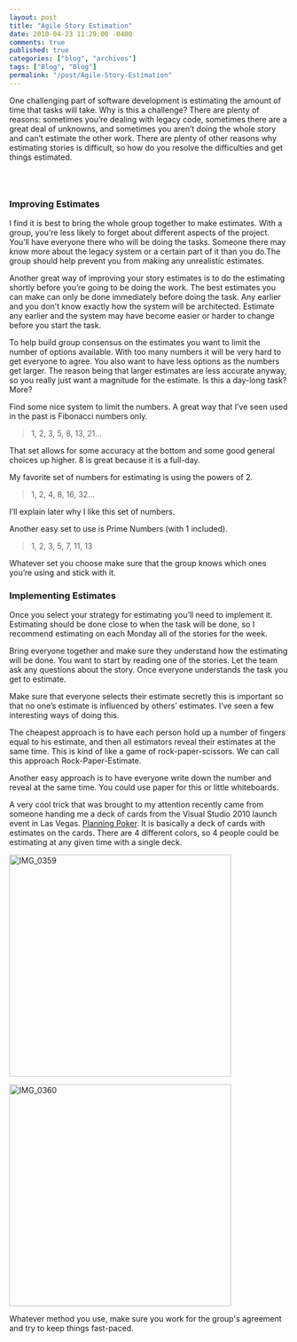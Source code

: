 ```yaml
---
layout: post
title: "Agile Story Estimation"
date: 2010-04-23 11:29:00 -0400
comments: true
published: true
categories: ["blog", "archives"]
tags: ["Blog", "Blog"]
permalink: "/post/Agile-Story-Estimation"
---
```

<!-- more -->

<p>One challenging part of software development is estimating the amount of time that tasks will take. Why is this a challenge? There are plenty of reasons: sometimes you&rsquo;re dealing with legacy code, sometimes there are a great deal of unknowns, and sometimes you aren&rsquo;t doing the whole story and can&rsquo;t estimate the other work. There are plenty of other reasons why estimating stories is difficult, so how do you resolve the difficulties and get things estimated.</p>
<h3>&nbsp;</h3>
<h3>Improving Estimates</h3>
<p>I find it is best to bring the whole group together to make estimates. With a group, you&rsquo;re less likely to forget about different aspects of the project. You&rsquo;ll have everyone there who will be doing the tasks. Someone there may know more about the legacy system or a certain part of it than you do.The group should help prevent you from making any unrealistic estimates.</p>
<p>Another great way of improving your story estimates is to do the estimating shortly before you&rsquo;re going to be doing the work. The best estimates you can make can only be done immediately before doing the task. Any earlier and you don&rsquo;t know exactly how the system will be architected. Estimate any earlier and the system may have become easier or harder to change before you start the task.</p>
<p>To help build group consensus on the estimates you want to limit the number of options available. With too many numbers it will be very hard to get everyone to agree. You also want to have less options as the numbers get larger. The reason being that larger estimates are less accurate anyway, so you really just want a magnitude for the estimate. Is this a day-long task? More?</p>
<p>Find some nice system to limit the numbers. A great way that I&rsquo;ve seen used in the past is Fibonacci numbers only.</p>
<blockquote>
<p>1, 2, 3, 5, 8, 13, 21&hellip;</p>
</blockquote>
<p>That set allows for some accuracy at the bottom and some good general choices up higher. 8 is great because it is a full-day.</p>
<p>My favorite set of numbers for estimating is using the powers of 2.</p>
<blockquote>
<p>1, 2, 4, 8, 16, 32&hellip;</p>
</blockquote>
<p>I&rsquo;ll explain later why I like this set of numbers.</p>
<p>Another easy set to use is Prime Numbers (with 1 included).</p>
<blockquote>
<p>1, 2, 3, 5, 7, 11, 13</p>
</blockquote>
<p>Whatever set you choose make sure that the group knows which ones you&rsquo;re using and stick with it.</p>
<h3>Implementing Estimates</h3>
<p>Once you select your strategy for estimating you&rsquo;ll need to implement it. Estimating should be done close to when the task will be done, so I recommend estimating on each Monday all of the stories for the week.</p>
<p>Bring everyone together and make sure they understand how the estimating will be done. You want to start by reading one of the stories. Let the team ask any questions about the story. Once everyone understands the task you get to estimate.</p>
<p>Make sure that everyone selects their estimate secretly this is important so that no one&rsquo;s estimate is influenced by others&rsquo; estimates. I&rsquo;ve seen a few interesting ways of doing this.</p>
<p>The cheapest approach is to have each person hold up a number of fingers equal to his estimate, and then all estimators reveal their estimates at the same time. This is kind of like a game of rock-paper-scissors. We can call this approach Rock-Paper-Estimate.</p>
<p>Another easy approach is to have everyone write down the number and reveal at the same time. You could use paper for this or little whiteboards.</p>
<p>A very cool trick that was brought to my attention recently came from someone handing me a deck of cards from the Visual Studio 2010 launch event in Las Vegas. <a href="http://en.wikipedia.org/wiki/Planning_poker" target="_blank">Planning Poker</a>. It is basically a deck of cards with estimates on the cards. There are 4 different colors, so 4 people could be estimating at any given time with a single deck.</p>
<p><a href="http://brendan.enrick.com/files/media/image/WindowsLiveWriter/AgileStoryEstimation_9853/IMG_0359.jpg"><img style="border: 0px none; display: inline;" title="IMG_0359" src="http://brendan.enrick.com/files/media/image/WindowsLiveWriter/AgileStoryEstimation_9853/IMG_0359_thumb.jpg" border="0" alt="IMG_0359" width="400" /></a></p>
<p><a href="http://brendan.enrick.com/files/media/image/WindowsLiveWriter/AgileStoryEstimation_9853/IMG_0360.jpg"><img style="border: 0px none; display: inline;" title="IMG_0360" src="http://brendan.enrick.com/files/media/image/WindowsLiveWriter/AgileStoryEstimation_9853/IMG_0360_thumb.jpg" border="0" alt="IMG_0360" width="400" /></a></p>
<p>Whatever method you use, make sure you work for the group's agreement and try to keep things fast-paced.</p>
